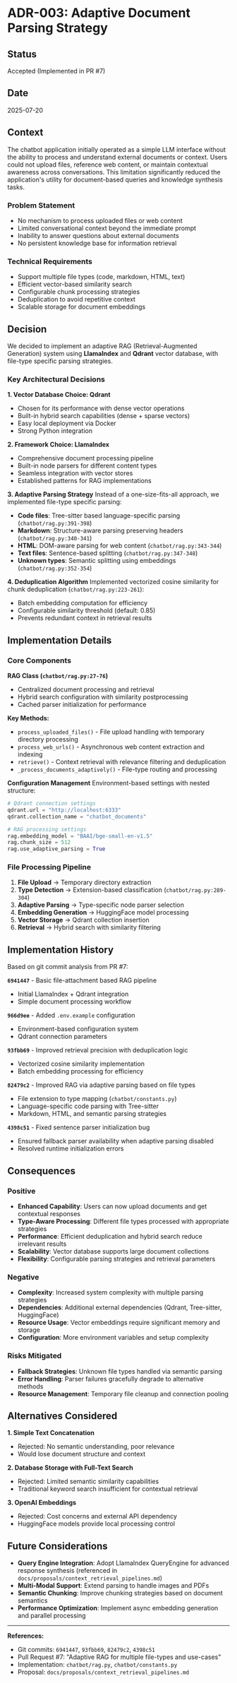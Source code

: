 # ADR-003: Adaptive Document Parsing Strategy

## Status
Accepted (Implemented in PR #7)

## Date
2025-07-20

## Context

The chatbot application initially operated as a simple LLM interface without the ability to process and understand external documents or context. Users could not upload files, reference web content, or maintain contextual awareness across conversations. This limitation significantly reduced the application's utility for document-based queries and knowledge synthesis tasks.

### Problem Statement
- No mechanism to process uploaded files or web content
- Limited conversational context beyond the immediate prompt
- Inability to answer questions about external documents
- No persistent knowledge base for information retrieval

### Technical Requirements
- Support multiple file types (code, markdown, HTML, text)
- Efficient vector-based similarity search
- Configurable chunk processing strategies
- Deduplication to avoid repetitive context
- Scalable storage for document embeddings

## Decision

We decided to implement an adaptive RAG (Retrieval-Augmented Generation) system using **LlamaIndex** and **Qdrant** vector database, with file-type specific parsing strategies.

### Key Architectural Decisions

**1. Vector Database Choice: Qdrant**
- Chosen for its performance with dense vector operations
- Built-in hybrid search capabilities (dense + sparse vectors)
- Easy local deployment via Docker
- Strong Python integration

**2. Framework Choice: LlamaIndex**
- Comprehensive document processing pipeline
- Built-in node parsers for different content types
- Seamless integration with vector stores
- Established patterns for RAG implementations

**3. Adaptive Parsing Strategy**
Instead of a one-size-fits-all approach, we implemented file-type specific parsing:
- **Code files**: Tree-sitter based language-specific parsing (`chatbot/rag.py:391-398`)
- **Markdown**: Structure-aware parsing preserving headers (`chatbot/rag.py:340-341`)  
- **HTML**: DOM-aware parsing for web content (`chatbot/rag.py:343-344`)
- **Text files**: Sentence-based splitting (`chatbot/rag.py:347-348`)
- **Unknown types**: Semantic splitting using embeddings (`chatbot/rag.py:352-354`)

**4. Deduplication Algorithm**
Implemented vectorized cosine similarity for chunk deduplication (`chatbot/rag.py:223-261`):
- Batch embedding computation for efficiency
- Configurable similarity threshold (default: 0.85)
- Prevents redundant context in retrieval results

## Implementation Details

### Core Components

**RAG Class (`chatbot/rag.py:27-76`)**
- Centralized document processing and retrieval
- Hybrid search configuration with similarity postprocessing
- Cached parser initialization for performance

**Key Methods:**
- `process_uploaded_files()` - File upload handling with temporary directory processing
- `process_web_urls()` - Asynchronous web content extraction and indexing  
- `retrieve()` - Context retrieval with relevance filtering and deduplication
- `_process_documents_adaptively()` - File-type routing and processing

**Configuration Management**
Environment-based settings with nested structure:
```python
# Qdrant connection settings
qdrant.url = "http://localhost:6333"
qdrant.collection_name = "chatbot_documents"

# RAG processing settings  
rag.embedding_model = "BAAI/bge-small-en-v1.5"
rag.chunk_size = 512
rag.use_adaptive_parsing = True
```

### File Processing Pipeline

1. **File Upload** → Temporary directory extraction
2. **Type Detection** → Extension-based classification (`chatbot/rag.py:289-304`)
3. **Adaptive Parsing** → Type-specific node parser selection
4. **Embedding Generation** → HuggingFace model processing
5. **Vector Storage** → Qdrant collection insertion
6. **Retrieval** → Hybrid search with similarity filtering

## Implementation History

Based on git commit analysis from PR #7:

**`6941447`** - Basic file-attachment based RAG pipeline
- Initial LlamaIndex + Qdrant integration
- Simple document processing workflow

**`966d9ee`** - Added `.env.example` configuration
- Environment-based configuration system
- Qdrant connection parameters

**`93fbb69`** - Improved retrieval precision with deduplication logic  
- Vectorized cosine similarity implementation
- Batch embedding processing for efficiency

**`82479c2`** - Improved RAG via adaptive parsing based on file types
- File extension to type mapping (`chatbot/constants.py`)
- Language-specific code parsing with Tree-sitter
- Markdown, HTML, and semantic parsing strategies

**`4398c51`** - Fixed sentence parser initialization bug
- Ensured fallback parser availability when adaptive parsing disabled
- Resolved runtime initialization errors

## Consequences

### Positive
- **Enhanced Capability**: Users can now upload documents and get contextual responses
- **Type-Aware Processing**: Different file types processed with appropriate strategies
- **Performance**: Efficient deduplication and hybrid search reduce irrelevant results
- **Scalability**: Vector database supports large document collections
- **Flexibility**: Configurable parsing strategies and retrieval parameters

### Negative  
- **Complexity**: Increased system complexity with multiple parsing strategies
- **Dependencies**: Additional external dependencies (Qdrant, Tree-sitter, HuggingFace)
- **Resource Usage**: Vector embeddings require significant memory and storage
- **Configuration**: More environment variables and setup complexity

### Risks Mitigated
- **Fallback Strategies**: Unknown file types handled via semantic parsing
- **Error Handling**: Parser failures gracefully degrade to alternative methods
- **Resource Management**: Temporary file cleanup and connection pooling

## Alternatives Considered

**1. Simple Text Concatenation**
- Rejected: No semantic understanding, poor relevance
- Would lose document structure and context

**2. Database Storage with Full-Text Search**  
- Rejected: Limited semantic similarity capabilities
- Traditional keyword search insufficient for contextual retrieval

**3. OpenAI Embeddings**
- Rejected: Cost concerns and external API dependency
- HuggingFace models provide local processing control

## Future Considerations

- **Query Engine Integration**: Adopt LlamaIndex QueryEngine for advanced response synthesis (referenced in `docs/proposals/context_retrieval_pipelines.md`)
- **Multi-Modal Support**: Extend parsing to handle images and PDFs
- **Semantic Chunking**: Improve chunking strategies based on document semantics
- **Performance Optimization**: Implement async embedding generation and parallel processing

---

**References:**
- Git commits: `6941447`, `93fbb69`, `82479c2`, `4398c51` 
- Pull Request #7: "Adaptive RAG for multiple file-types and use-cases"
- Implementation: `chatbot/rag.py`, `chatbot/constants.py`
- Proposal: `docs/proposals/context_retrieval_pipelines.md`